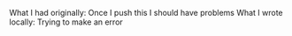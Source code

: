 What I had originally: Once I push this I should have problems
What I wrote locally: Trying to make an error